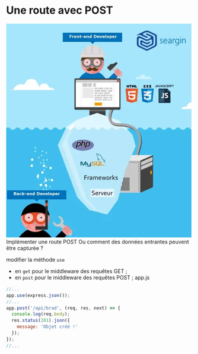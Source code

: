 # Une route avec POST
<img src="../img/front2.webp" width="500"> 
Implémenter une route POST  
Ou comment des données entrantes peuvent être capturée ?


modifier la méthode  <code>use</code>  
- en  <code>get</code>  pour le middleware des requêtes GET ;
- en  <code>post</code>  pour le middleware des requêtes POST ;
app.js
```js
//...
app.use(express.json());
//...
app.post('/api/brad', (req, res, next) => {
  console.log(req.body);
  res.status(201).json({
    message: 'Objet créé !'
  });
});
//...
```